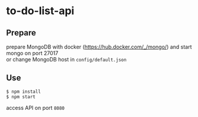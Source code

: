 # to-do-list-api

## Prepare

prepare MongoDB with docker (https://hub.docker.com/_/mongo/) and start mongo on port 27017 <br>
or change MongoDB host in `config/default.json`

## Use

```
$ npm install
$ npm start
```
access API on port `8080`